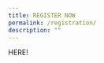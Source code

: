 ```yaml
---
title: REGISTER NOW
permalink: /registration/
description: ""
---
```

<span target="_blank" style="font-color:#000000>REGISTER FOR SHARING SESSIONS AND INTERACTIVE WORKSHOPS </span><a href=">HERE!</span>